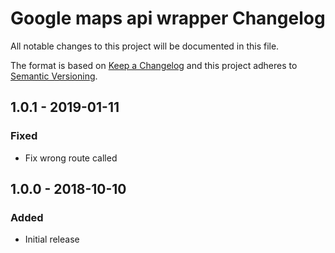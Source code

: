 # Google maps api wrapper Changelog

All notable changes to this project will be documented in this file.

The format is based on [Keep a Changelog](http://keepachangelog.com/) and this project adheres to [Semantic Versioning](http://semver.org/).

## 1.0.1 - 2019-01-11

### Fixed
- Fix wrong route called

## 1.0.0 - 2018-10-10

### Added
- Initial release